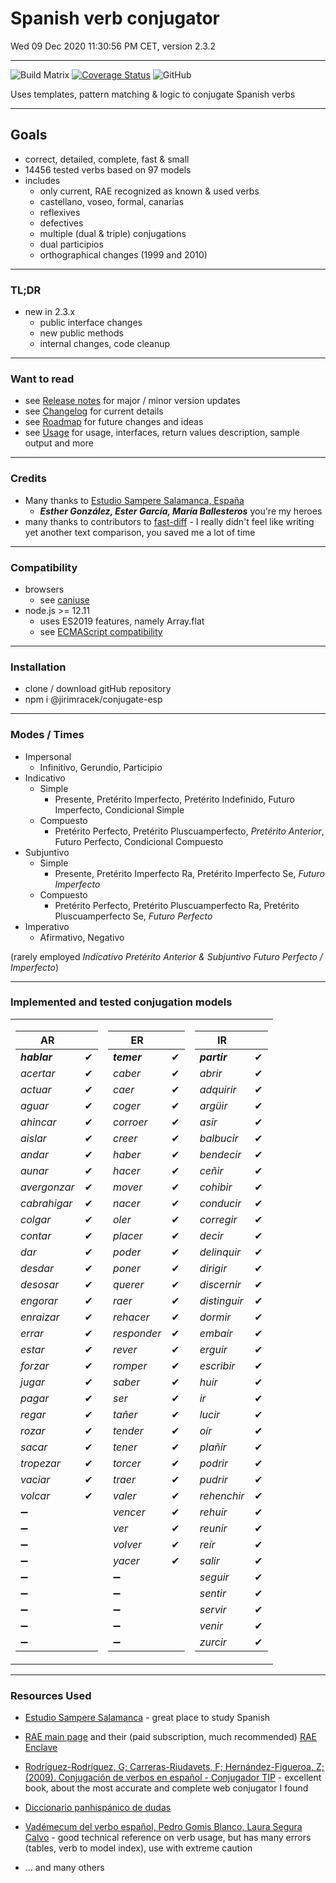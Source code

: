 # Spanish verb conjugator

Wed 09 Dec 2020 11:30:56 PM CET, version 2.3.2
____

![Build Matrix](https://github.com/jirimracek/conjugate-esp/workflows/Build%20Matrix/badge.svg)
[![Coverage Status](https://coveralls.io/repos/github/jirimracek/conjugate-esp/badge.svg?branch=main)](https://coveralls.io/github/jirimracek/conjugate-esp?branch=main)
![GitHub](https://img.shields.io/github/license/jirimracek/conjugate-esp)

Uses templates, pattern matching & logic to conjugate Spanish verbs
____

## Goals

- correct, detailed, complete, fast & small
- 14456 tested verbs based on 97 models
- includes
  - only current, RAE recognized as known &amp; used verbs
  - castellano, voseo, formal, canarias
  - reflexives
  - defectives
  - multiple (dual & triple) conjugations
  - dual participios
  - orthographical changes (1999 and 2010)

____

### TL;DR

- new in 2.3.x
  - public interface changes
  - new public methods
  - internal changes, code cleanup

____

### Want to read

- see [Release notes](docs/RELEASE.md) for major / minor version updates
- see [Changelog](docs/CHANGELOG.md) for current details
- see [Roadmap](docs/ROADMAP.md) for future changes and ideas
- see [Usage](docs/USAGE.md) for usage, interfaces, return values description, sample output and more

____

### Credits

- Many thanks to [Estudio Sampere Salamanca, España](http://www.sampere.com/learn-spanish/spanish-courses-salamanca.html)
  - ***Esther González, Ester García, María Ballesteros*** you're my heroes
- many thanks to contributors to [fast-diff](https://github.com/jhchen/fast-diff) - I really didn't feel like writing yet another text comparison, you saved me a lot of time

____

### Compatibility

- browsers
  - see [caniuse](https://caniuse.com/?search=array.flat)
- node.js >= 12.11
  - uses ES2019 features, namely Array.flat
  - see [ECMAScript compatibility](https://kangax.github.io/compat-table/es2016plus/)

____

### Installation

- clone / download gitHub repository
- npm i @jirimracek/conjugate-esp

____

### Modes / Times

- Impersonal
  - Infinitivo, Gerundio, Participio
- Indicativo
  - Simple
    - Presente, Pretérito Imperfecto, Pretérito Indefinido, Futuro Imperfecto, Condicional Simple
  - Compuesto
    - Pretérito Perfecto, Pretérito Pluscuamperfecto, *Pretérito Anterior*, Futuro Perfecto, Condicional Compuesto
- Subjuntivo
  - Simple
    - Presente, Pretérito Imperfecto Ra, Pretérito Imperfecto Se, *Futuro Imperfecto*
  - Compuesto
    - Pretérito Perfecto, Pretérito Pluscuamperfecto Ra, Pretérito Pluscuamperfecto Se, *Futuro Perfecto*
- Imperativo
  - Afirmativo, Negativo

(rarely employed *Indicativo Pretérito Anterior &amp; Subjuntivo Futuro Perfecto / Imperfecto*)
____

### Implemented and tested conjugation models

<table>
<tr><td>

| AR            | |
|---------------|:-----------:|
| ***hablar*** | &#x2714; |
| *acertar* | &#x2714; |
| *actuar* | &#x2714; |
| *aguar* | &#x2714; |
| *ahincar* | &#x2714; |
| *aislar* | &#x2714; |
| *andar* | &#x2714; |
| *aunar* | &#x2714; |
| *avergonzar* | &#x2714; |
| *cabrahigar* | &#x2714; |
| *colgar* | &#x2714; |
| *contar* | &#x2714; |
| *dar* | &#x2714; |
| *desdar* | &#x2714; |
| *desosar* | &#x2714; |
| *engorar* | &#x2714; |
| *enraizar* | &#x2714; |
| *errar* | &#x2714; |
| *estar* | &#x2714; |
| *forzar* | &#x2714; |
| *jugar* | &#x2714; |
| *pagar* | &#x2714; |
| *regar* | &#x2714; |
| *rozar* | &#x2714; |
| *sacar* | &#x2714; |
| *tropezar* | &#x2714; |
| *vaciar* | &#x2714; |
| *volcar* | &#x2714; |
|&#x2796;||
|&#x2796;||
|&#x2796;||
|&#x2796;||
|&#x2796;||
|&#x2796;||
|&#x2796;||
|&#x2796;||
|&#x2796;||
</td><td>

| ER            | |
|---------------|:-----------:|
| ***temer*** | &#x2714; |
| *caber* | &#x2714; |
| *caer* | &#x2714; |
| *coger* | &#x2714; |
| *corroer* | &#x2714; |
| *creer* | &#x2714; |
| *haber* | &#x2714; |
| *hacer* | &#x2714; |
| *mover* | &#x2714; |
| *nacer* | &#x2714; |
| *oler* | &#x2714; |
| *placer* | &#x2714; |
| *poder* | &#x2714; |
| *poner* | &#x2714; |
| *querer* | &#x2714; |
| *raer* | &#x2714; |
| *rehacer* | &#x2714; |
| *responder* | &#x2714; |
| *rever* | &#x2714; |
| *romper* | &#x2714; |
| *saber* | &#x2714; |
| *ser* | &#x2714; |
| *tañer* | &#x2714; |
| *tender* | &#x2714; |
| *tener* | &#x2714; |
| *torcer* | &#x2714; |
| *traer* | &#x2714; |
| *valer* | &#x2714; |
| *vencer* | &#x2714; |
| *ver* | &#x2714; |
| *volver* | &#x2714; |
| *yacer* | &#x2714; |
|&#x2796;||
|&#x2796;||
|&#x2796;||
|&#x2796;||
|&#x2796;||
</td><td>

| IR            | |
|---------------|:-----------:|
| ***partir*** | &#x2714; |
| *abrir* | &#x2714; |
| *adquirir* | &#x2714; |
| *argüir* | &#x2714; |
| *asir* | &#x2714; |
| *balbucir* | &#x2714; |
| *bendecir* | &#x2714; |
| *ceñir* | &#x2714; |
| *cohibir* | &#x2714; |
| *conducir* | &#x2714; |
| *corregir* | &#x2714; |
| *decir* | &#x2714; |
| *delinquir* | &#x2714; |
| *dirigir* | &#x2714; |
| *discernir* | &#x2714; |
| *distinguir* | &#x2714; |
| *dormir* | &#x2714; |
| *embaír* | &#x2714; |
| *erguir* | &#x2714; |
| *escribir* | &#x2714; |
| *huir* | &#x2714; |
| *ir* | &#x2714; |
| *lucir* | &#x2714; |
| *oír* | &#x2714; |
| *plañir* | &#x2714; |
| *podrir* | &#x2714; |
| *pudrir* | &#x2714; |
| *rehenchir* | &#x2714; |
| *rehuir* | &#x2714; |
| *reunir* | &#x2714; |
| *reír* | &#x2714; |
| *salir* | &#x2714; |
| *seguir* | &#x2714; |
| *sentir* | &#x2714; |
| *servir* | &#x2714; |
| *venir* | &#x2714; |
| *zurcir* | &#x2714; |
</td></tr> </table>

____

### Resources Used

- [Estudio Sampere Salamanca](http://www.sampere.com/learn-spanish/spanish-courses-salamanca.html "Sampere Salamanca") - great place to study Spanish

- [RAE main page](https://www.rae.es "RAE") and their (paid subscription, much recommended) [RAE Enclave](https://enclave.rae.es "Enclave")

- [Rodríguez-Rodríguez, G; Carreras-Riudavets, F; Hernández-Figueroa, Z; (2009). Conjugación de verbos en español - Conjugador TIP](https://tulengua.es "Conjugador TIP") - excellent book, about the most accurate and complete web conjugator I found

- [Diccionario panhispánico de dudas](https://www.casadellibro.com/libro-diccionario-panhispanico-de-dudas-2-ed/9788429406238/1051481 "Casa del libro" )

- [Vadémecum del verbo español, Pedro Gomis Blanco, Laura Segura Calvo](https://www.amazon.es/Vad%C3%A9mecum-verbo-espa%C3%B1ol-Pedro-Blanco/dp/8497783875 "Amazon.es") - good technical reference on verb usage, but has many errors (tables, verb to model index), use with extreme caution

- ... and many others
